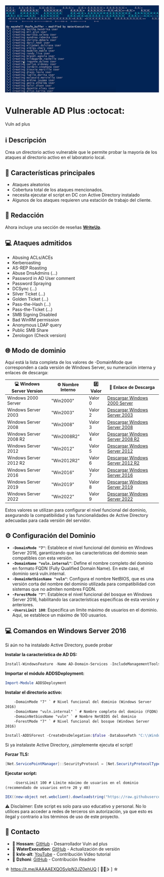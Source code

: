 ﻿![logo](https://github.com/AAAAAEXQOSyIpN2JZ0ehUQ/vulnerable-AD-plus/blob/master/Imagenes/vulnerable-AD-plus.png)

# Vulnerable AD Plus :octocat:
Vuln ad plus

## :information_source: Descripción
Crea un directorio activo vulnerable que le permite probar la mayoría de los ataques al directorio activo en el laboratorio local.

## :star2: Características principales

- Ataques aleatorios
- Cobertura total de los ataques mencionados.
- necesita ejecutar el script en DC con Active Directory instalado 
- Algunos de los ataques requieren una estación de trabajo del cliente.

## :bookmark_tabs: Redacción

Ahora incluye una sección de reseñas [**WriteUp**](WriteUp).

## :computer: Ataques admitidos

- Abusing ACLs/ACEs
- Kerberoasting
- AS-REP Roasting
- Abuse DnsAdmins (...)
- Password in AD User comment
- Password Spraying
- DCSync (...)
- Silver Ticket (...)
- Golden Ticket (...)
- Pass-the-Hash (...)
- Pass-the-Ticket (...)
- SMB Signing Disabled
- Bad WinRM permission
- Anonymous LDAP query
- Public SMB Share
- Zerologon (Check version)

## :globe_with_meridians: Modo de dominio

Aquí está la lista completa de los valores de -DomainMode que corresponden a cada versión de Windows Server, su numeración interna y enlaces de descarga:

| :computer: Windows Server Version | :gear: Nombre Interno | :hash: Valor | :link: Enlace de Descarga                       |
|-----------------------------------|-----------------------|--------------|---------------------------------------------|
| Windows 2000 Server               | "Win2000"              | Valor 0      | [Descargar Windows 2000 Server](#)          |
| Windows Server 2003               | "Win2003"              | Valor 2      | [Descargar Windows Server 2003](#)          |
| Windows Server 2008               | "Win2008"              | Valor 3      | [Descargar Windows Server 2008](#)          |
| Windows Server 2008 R2            | "Win2008R2"            | Valor 4      | [Descargar Windows Server 2008 R2](#)       |
| Windows Server 2012               | "Win2012"              | Valor 5      | [Descargar Windows Server 2012](#)          |
| Windows Server 2012 R2            | "Win2012R2"            | Valor 6      | [Descargar Windows Server 2012 R2](https://www.microsoft.com/es-es/evalcenter/download-windows-server-2012-r2)       |
| Windows Server 2016               | "Win2016"              | Valor 7      | [Descargar Windows Server 2016](https://www.microsoft.com/es-mx/evalcenter/download-windows-server-2016)          |
| Windows Server 2019               | "Win2019"              | Valor 8      | [Descargar Windows Server 2019](https://www.microsoft.com/es-mx/evalcenter/download-windows-server-2019)          |
| Windows Server 2022               | "Win2022"              | Valor 9      | [Descargar Windows Server 2022](https://www.microsoft.com/es-mx/evalcenter/download-windows-server-2022)          |

Estos valores se utilizan para configurar el nivel funcional del dominio, asegurando la compatibilidad y las funcionalidades de Active Directory adecuadas para cada versión del servidor.

## :gear: Configuración del Dominio

- **`-DomainMode "7"`**: Establece el nivel funcional del dominio en Windows Server 2016, garantizando que las características del dominio sean compatibles con esta versión.
- **`-DomainName "vuln.internal"`**: Define el nombre completo del dominio en formato FQDN (Fully Qualified Domain Name). En este caso, el dominio será vuln.internal.
- **`-DomainNetbiosName "vuln"`**: Configura el nombre NetBIOS, que es una versión corta del nombre del dominio utilizada para compatibilidad con sistemas que no admiten nombres FQDN.
- **`-ForestMode "7"`**: Establece el nivel funcional del bosque en Windows Server 2016, habilitando las características específicas de esta versión y anteriores.
- **`-UsersLimit 100`**: Especifica un límite máximo de usuarios en el dominio. Aquí, se establece un máximo de 100 usuarios.

## :computer: Comandos en Windows Server 2016 

Si aún no ha instalado Active Directory, puede probar

**Instalar la característica de AD DS:** 
```powershell
Install-WindowsFeature -Name AD-Domain-Services -IncludeManagementTools
```

**Importar el módulo ADDSDeployment:**
```powershell
Import-Module ADDSDeployment
```

**Instalar el directorio activo:**
```textplain
    -DomainMode "7" ` # Nivel funcional del dominio (Windows Server 2016)
    -DomainName "vuln.internal" ` # Nombre completo del dominio (FQDN)
    -DomainNetbiosName "vuln" ` # Nombre NetBIOS del dominio
    -ForestMode "7" ` # Nivel funcional del bosque (Windows Server 2016)
```

```powershell
Install-ADDSForest -CreateDnsDelegation:$false -DatabasePath "C:\\Windows\\NTDS" -DomainMode "7" -DomainName "vuln.internal " -DomainNetbiosName "vuln" -ForestMode "7" -InstallDns:$true -LogPath "C:\\Windows\\NTDS" -NoRebootOnCompletion:$false -SysvolPath "C:\\Windows\\SYSVOL" -Force:$true
```

Si ya instalaste Active Directory, ¡simplemente ejecuta el script!

**Forzar TLS:**
```powershell
[Net.ServicePointManager]::SecurityProtocol = [Net.SecurityProtocolType]::Tls12
```

**Ejecutar script:**
```textplain
    -UsersLimit 100 # Límite máximo de usuarios en el dominio (recomendado de usuarios entre 20 y 40)
```

```powershell
IEX((new-object net.webclient).downloadstring("https://raw.githubusercontent.com/AAAAAEXQOSyIpN2JZ0ehUQ/vulnerable-AD-plus/refs/heads/master/vulnadplus.ps1")); Invoke-VulnAD -UsersLimit 20 -DomainName "vuln.internal "
```

:warning: Disclaimer: Este script es solo para uso educativo y personal. No lo utilices para acceder a redes de terceros sin autorización, ya que esto es ilegal y contrario a los términos de uso de este proyecto.

## :email: Contacto 
* :busts_in_silhouette: **Hossam**: [GitHub](https://github.com/safebuffer/vulnerable-AD) - Desarrollador Vuln ad plus
* :busts_in_silhouette: **WaterExecution**: [GitHub](https://github.com/WaterExecution/vulnerable-AD-plus) - Actualización de versión
* :busts_in_silhouette: **kvlx-alt**: [YouTube](https://www.youtube.com/watch?v=s9dD_nINnkc&t=876s) - Contribución Video tutorial
* :busts_in_silhouette: **Dzhoni**: [GitHub](https://github.com/AAAAAEXQOSyIpN2JZ0ehUQ/vulnerable-AD-plus?tab=readme-ov-file) - Contribución Readme

☆ https://t.me/AAAAAEXQOSyIpN2JZ0ehUQ [  ⃘⃤꙰✰ ] ☆
